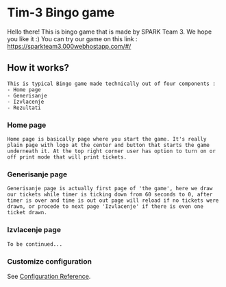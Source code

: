 # Tim-3 Bingo game

Hello there! This is bingo game that is made by SPARK Team 3. We hope you like it :)
You can try our game on this link : https://sparkteam3.000webhostapp.com/#/

## How it works?
```
This is typical Bingo game made technically out of four components : 
- Home page  
- Generisanje
- Izvlacenje 
- Rezultati

```

### Home page
```
Home page is basically page where you start the game. It's really plain page with logo at the center and button that starts the game underneath it. At the top right corner user has option to turn on or off print mode that will print tickets.
```

### Generisanje page
```
Generisanje page is actually first page of 'the game', here we draw our tickets while timer is ticking down from 60 seconds to 0, after timer is over and time is out out page will reload if no tickets were drawn, or procede to next page 'Izvlacenje' if there is even one ticket drawn.
```

### Izvlacenje page
```
To be continued...
```

### Customize configuration
See [Configuration Reference](https://cli.vuejs.org/config/).
